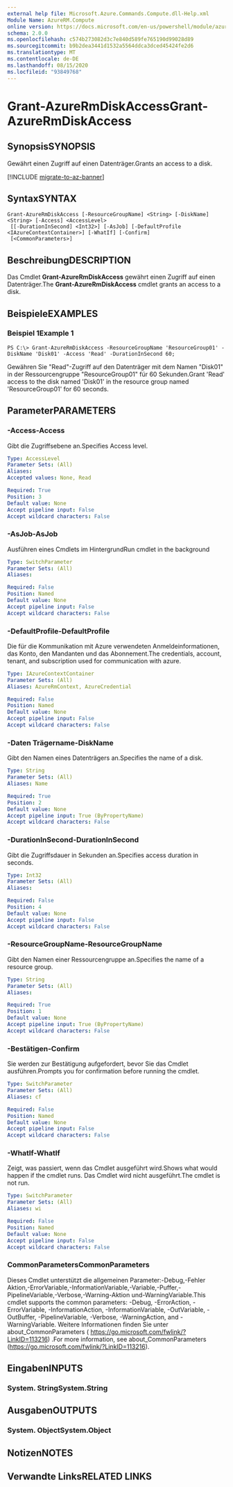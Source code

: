 ```yaml
---
external help file: Microsoft.Azure.Commands.Compute.dll-Help.xml
Module Name: AzureRM.Compute
online version: https://docs.microsoft.com/en-us/powershell/module/azurerm.compute/grant-azurermdiskaccess
schema: 2.0.0
ms.openlocfilehash: c574b273082d3c7e840d589fe765190d99028d89
ms.sourcegitcommit: b9b2dea3441d1532a5564ddca3dced45424fe2d6
ms.translationtype: MT
ms.contentlocale: de-DE
ms.lasthandoff: 08/15/2020
ms.locfileid: "93849768"
---
```

# <span data-ttu-id="39e1f-101">Grant-AzureRmDiskAccess</span><span class="sxs-lookup"><span data-stu-id="39e1f-101">Grant-AzureRmDiskAccess</span></span>

## <span data-ttu-id="39e1f-102">Synopsis</span><span class="sxs-lookup"><span data-stu-id="39e1f-102">SYNOPSIS</span></span>
<span data-ttu-id="39e1f-103">Gewährt einen Zugriff auf einen Datenträger.</span><span class="sxs-lookup"><span data-stu-id="39e1f-103">Grants an access to a disk.</span></span>

[!INCLUDE [migrate-to-az-banner](../../includes/migrate-to-az-banner.md)]

## <span data-ttu-id="39e1f-104">Syntax</span><span class="sxs-lookup"><span data-stu-id="39e1f-104">SYNTAX</span></span>

```
Grant-AzureRmDiskAccess [-ResourceGroupName] <String> [-DiskName] <String> [-Access] <AccessLevel>
 [[-DurationInSecond] <Int32>] [-AsJob] [-DefaultProfile <IAzureContextContainer>] [-WhatIf] [-Confirm]
 [<CommonParameters>]
```

## <span data-ttu-id="39e1f-105">Beschreibung</span><span class="sxs-lookup"><span data-stu-id="39e1f-105">DESCRIPTION</span></span>
<span data-ttu-id="39e1f-106">Das Cmdlet **Grant-AzureRmDiskAccess** gewährt einen Zugriff auf einen Datenträger.</span><span class="sxs-lookup"><span data-stu-id="39e1f-106">The **Grant-AzureRmDiskAccess** cmdlet grants an access to a disk.</span></span>

## <span data-ttu-id="39e1f-107">Beispiele</span><span class="sxs-lookup"><span data-stu-id="39e1f-107">EXAMPLES</span></span>

### <span data-ttu-id="39e1f-108">Beispiel 1</span><span class="sxs-lookup"><span data-stu-id="39e1f-108">Example 1</span></span>
```
PS C:\> Grant-AzureRmDiskAccess -ResourceGroupName 'ResourceGroup01' -DiskName 'Disk01' -Access 'Read' -DurationInSecond 60;
```

<span data-ttu-id="39e1f-109">Gewähren Sie "Read"-Zugriff auf den Datenträger mit dem Namen "Disk01" in der Ressourcengruppe "ResourceGroup01" für 60 Sekunden.</span><span class="sxs-lookup"><span data-stu-id="39e1f-109">Grant 'Read' access to the disk named 'Disk01' in the resource group named 'ResourceGroup01' for 60 seconds.</span></span>

## <span data-ttu-id="39e1f-110">Parameter</span><span class="sxs-lookup"><span data-stu-id="39e1f-110">PARAMETERS</span></span>

### <span data-ttu-id="39e1f-111">-Access</span><span class="sxs-lookup"><span data-stu-id="39e1f-111">-Access</span></span>
<span data-ttu-id="39e1f-112">Gibt die Zugriffsebene an.</span><span class="sxs-lookup"><span data-stu-id="39e1f-112">Specifies Access level.</span></span>

```yaml
Type: AccessLevel
Parameter Sets: (All)
Aliases: 
Accepted values: None, Read

Required: True
Position: 3
Default value: None
Accept pipeline input: False
Accept wildcard characters: False
```

### <span data-ttu-id="39e1f-113">-AsJob</span><span class="sxs-lookup"><span data-stu-id="39e1f-113">-AsJob</span></span>
<span data-ttu-id="39e1f-114">Ausführen eines Cmdlets im Hintergrund</span><span class="sxs-lookup"><span data-stu-id="39e1f-114">Run cmdlet in the background</span></span>

```yaml
Type: SwitchParameter
Parameter Sets: (All)
Aliases: 

Required: False
Position: Named
Default value: None
Accept pipeline input: False
Accept wildcard characters: False
```

### <span data-ttu-id="39e1f-115">-DefaultProfile</span><span class="sxs-lookup"><span data-stu-id="39e1f-115">-DefaultProfile</span></span>
<span data-ttu-id="39e1f-116">Die für die Kommunikation mit Azure verwendeten Anmeldeinformationen, das Konto, den Mandanten und das Abonnement.</span><span class="sxs-lookup"><span data-stu-id="39e1f-116">The credentials, account, tenant, and subscription used for communication with azure.</span></span>

```yaml
Type: IAzureContextContainer
Parameter Sets: (All)
Aliases: AzureRmContext, AzureCredential

Required: False
Position: Named
Default value: None
Accept pipeline input: False
Accept wildcard characters: False
```

### <span data-ttu-id="39e1f-117">-Daten Trägername</span><span class="sxs-lookup"><span data-stu-id="39e1f-117">-DiskName</span></span>
<span data-ttu-id="39e1f-118">Gibt den Namen eines Datenträgers an.</span><span class="sxs-lookup"><span data-stu-id="39e1f-118">Specifies the name of a disk.</span></span>

```yaml
Type: String
Parameter Sets: (All)
Aliases: Name

Required: True
Position: 2
Default value: None
Accept pipeline input: True (ByPropertyName)
Accept wildcard characters: False
```

### <span data-ttu-id="39e1f-119">-DurationInSecond</span><span class="sxs-lookup"><span data-stu-id="39e1f-119">-DurationInSecond</span></span>
<span data-ttu-id="39e1f-120">Gibt die Zugriffsdauer in Sekunden an.</span><span class="sxs-lookup"><span data-stu-id="39e1f-120">Specifies access duration in seconds.</span></span>

```yaml
Type: Int32
Parameter Sets: (All)
Aliases: 

Required: False
Position: 4
Default value: None
Accept pipeline input: False
Accept wildcard characters: False
```

### <span data-ttu-id="39e1f-121">-ResourceGroupName</span><span class="sxs-lookup"><span data-stu-id="39e1f-121">-ResourceGroupName</span></span>
<span data-ttu-id="39e1f-122">Gibt den Namen einer Ressourcengruppe an.</span><span class="sxs-lookup"><span data-stu-id="39e1f-122">Specifies the name of a resource group.</span></span>

```yaml
Type: String
Parameter Sets: (All)
Aliases: 

Required: True
Position: 1
Default value: None
Accept pipeline input: True (ByPropertyName)
Accept wildcard characters: False
```

### <span data-ttu-id="39e1f-123">-Bestätigen</span><span class="sxs-lookup"><span data-stu-id="39e1f-123">-Confirm</span></span>
<span data-ttu-id="39e1f-124">Sie werden zur Bestätigung aufgefordert, bevor Sie das Cmdlet ausführen.</span><span class="sxs-lookup"><span data-stu-id="39e1f-124">Prompts you for confirmation before running the cmdlet.</span></span>

```yaml
Type: SwitchParameter
Parameter Sets: (All)
Aliases: cf

Required: False
Position: Named
Default value: None
Accept pipeline input: False
Accept wildcard characters: False
```

### <span data-ttu-id="39e1f-125">-WhatIf</span><span class="sxs-lookup"><span data-stu-id="39e1f-125">-WhatIf</span></span>
<span data-ttu-id="39e1f-126">Zeigt, was passiert, wenn das Cmdlet ausgeführt wird.</span><span class="sxs-lookup"><span data-stu-id="39e1f-126">Shows what would happen if the cmdlet runs.</span></span> <span data-ttu-id="39e1f-127">Das Cmdlet wird nicht ausgeführt.</span><span class="sxs-lookup"><span data-stu-id="39e1f-127">The cmdlet is not run.</span></span>

```yaml
Type: SwitchParameter
Parameter Sets: (All)
Aliases: wi

Required: False
Position: Named
Default value: None
Accept pipeline input: False
Accept wildcard characters: False
```

### <span data-ttu-id="39e1f-128">CommonParameters</span><span class="sxs-lookup"><span data-stu-id="39e1f-128">CommonParameters</span></span>
<span data-ttu-id="39e1f-129">Dieses Cmdlet unterstützt die allgemeinen Parameter:-Debug,-Fehler Aktion,-ErrorVariable,-InformationVariable,-Variable,-Puffer,-PipelineVariable,-Verbose,-Warning-Aktion und-WarningVariable.</span><span class="sxs-lookup"><span data-stu-id="39e1f-129">This cmdlet supports the common parameters: -Debug, -ErrorAction, -ErrorVariable, -InformationAction, -InformationVariable, -OutVariable, -OutBuffer, -PipelineVariable, -Verbose, -WarningAction, and -WarningVariable.</span></span> <span data-ttu-id="39e1f-130">Weitere Informationen finden Sie unter about_CommonParameters ( https://go.microsoft.com/fwlink/?LinkID=113216) .</span><span class="sxs-lookup"><span data-stu-id="39e1f-130">For more information, see about_CommonParameters (https://go.microsoft.com/fwlink/?LinkID=113216).</span></span>

## <span data-ttu-id="39e1f-131">Eingaben</span><span class="sxs-lookup"><span data-stu-id="39e1f-131">INPUTS</span></span>

### <span data-ttu-id="39e1f-132">System. String</span><span class="sxs-lookup"><span data-stu-id="39e1f-132">System.String</span></span>

## <span data-ttu-id="39e1f-133">Ausgaben</span><span class="sxs-lookup"><span data-stu-id="39e1f-133">OUTPUTS</span></span>

### <span data-ttu-id="39e1f-134">System. Object</span><span class="sxs-lookup"><span data-stu-id="39e1f-134">System.Object</span></span>

## <span data-ttu-id="39e1f-135">Notizen</span><span class="sxs-lookup"><span data-stu-id="39e1f-135">NOTES</span></span>

## <span data-ttu-id="39e1f-136">Verwandte Links</span><span class="sxs-lookup"><span data-stu-id="39e1f-136">RELATED LINKS</span></span>

